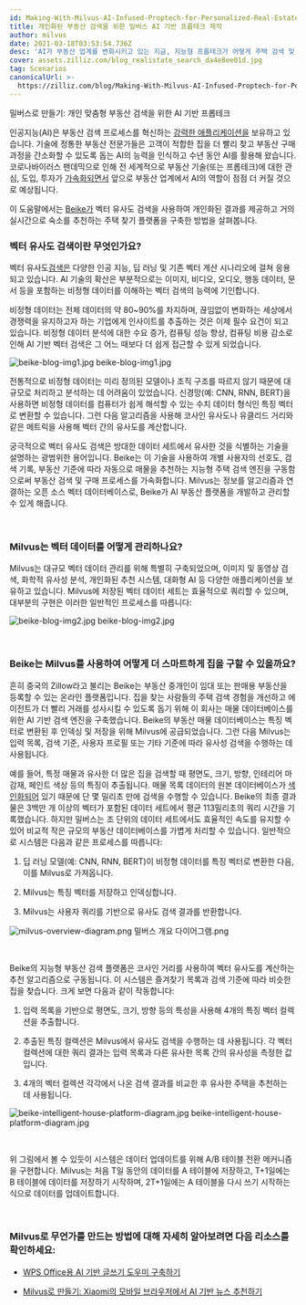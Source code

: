 ```yaml
---
id: Making-With-Milvus-AI-Infused-Proptech-for-Personalized-Real-Estate-Search.md
title: 개인화된 부동산 검색을 위한 밀버스 AI 기반 프롭테크 제작
author: milvus
date: 2021-03-18T03:53:54.736Z
desc: 'AI가 부동산 업계를 변화시키고 있는 지금, 지능형 프롭테크가 어떻게 주택 검색 및 구매 프로세스를 가속화하는지 알아보세요.'
cover: assets.zilliz.com/blog_realistate_search_da4e8ee01d.jpg
tag: Scenarios
canonicalUrl: >-
  https://zilliz.com/blog/Making-With-Milvus-AI-Infused-Proptech-for-Personalized-Real-Estate-Search
---
```

<custom-h1>밀버스로 만들기: 개인 맞춤형 부동산 검색을 위한 AI 기반 프롭테크</custom-h1><p>인공지능(AI)은 부동산 검색 프로세스를 혁신하는 <a href="https://medium.com/unstructured-data-service/the-easiest-way-to-search-among-1-billion-image-vectors-d6faf72e361f#d62b">강력한 애플리케이션을</a> 보유하고 있습니다. 기술에 정통한 부동산 전문가들은 고객이 적합한 집을 더 빨리 찾고 부동산 구매 과정을 간소화할 수 있도록 돕는 AI의 능력을 인식하고 수년 동안 AI를 활용해 왔습니다. 코로나바이러스 팬데믹으로 인해 전 세계적으로 부동산 기술(또는 프롭테크)에 대한 관심, 도입, 투자가 <a href="https://www.pwc.com/ca/en/industries/real-estate/emerging-trends-in-real-estate-2021/shifting-landscape-proptech.html">가속화되면서</a> 앞으로 부동산 업계에서 AI의 역할이 점점 더 커질 것으로 예상됩니다.</p>
<p>이 도움말에서는 <a href="https://bj.ke.com/">Beike가</a> 벡터 유사도 검색을 사용하여 개인화된 결과를 제공하고 거의 실시간으로 숙소를 추천하는 주택 찾기 플랫폼을 구축한 방법을 살펴봅니다.</p>
<h3 id="What-is-vector-similarity-search" class="common-anchor-header">벡터 유사도 검색이란 무엇인가요?</h3><p>벡터 유사도<a href="https://medium.com/unstructured-data-service/vector-similarity-search-hides-in-plain-view-654f8152f8ab">검색은</a> 다양한 인공 지능, 딥 러닝 및 기존 벡터 계산 시나리오에 걸쳐 응용되고 있습니다. AI 기술의 확산은 부분적으로는 이미지, 비디오, 오디오, 행동 데이터, 문서 등을 포함하는 비정형 데이터를 이해하는 벡터 검색의 능력에 기인합니다.</p>
<p>비정형 데이터는 전체 데이터의 약 80~90%를 차지하며, 끊임없이 변화하는 세상에서 경쟁력을 유지하고자 하는 기업에게 인사이트를 추출하는 것은 이제 필수 요건이 되고 있습니다. 비정형 데이터 분석에 대한 수요 증가, 컴퓨팅 성능 향상, 컴퓨팅 비용 감소로 인해 AI 기반 벡터 검색은 그 어느 때보다 더 쉽게 접근할 수 있게 되었습니다.</p>
<p>
  
   <span class="img-wrapper"> <img translate="no" src="https://assets.zilliz.com/beike_blog_img1_2dc95cac08.jpg" alt="beike-blog-img1.jpg" class="doc-image" id="beike-blog-img1.jpg" />
   </span> <span class="img-wrapper"> <span>beike-blog-img1.jpg</span> </span></p>
<p>전통적으로 비정형 데이터는 미리 정의된 모델이나 조직 구조를 따르지 않기 때문에 대규모로 처리하고 분석하는 데 어려움이 있었습니다. 신경망(예: CNN, RNN, BERT)을 사용하면 비정형 데이터를 컴퓨터가 쉽게 해석할 수 있는 수치 데이터 형식인 특징 벡터로 변환할 수 있습니다. 그런 다음 알고리즘을 사용해 코사인 유사도나 유클리드 거리와 같은 메트릭을 사용해 벡터 간의 유사도를 계산합니다.</p>
<p>궁극적으로 벡터 유사도 검색은 방대한 데이터 세트에서 유사한 것을 식별하는 기술을 설명하는 광범위한 용어입니다. Beike는 이 기술을 사용하여 개별 사용자의 선호도, 검색 기록, 부동산 기준에 따라 자동으로 매물을 추천하는 지능형 주택 검색 엔진을 구동함으로써 부동산 검색 및 구매 프로세스를 가속화합니다. Milvus는 정보를 알고리즘과 연결하는 오픈 소스 벡터 데이터베이스로, Beike가 AI 부동산 플랫폼을 개발하고 관리할 수 있게 해줍니다.</p>
<p><br/></p>
<h3 id="How-does-Milvus-manage-vector-data" class="common-anchor-header">Milvus는 벡터 데이터를 어떻게 관리하나요?</h3><p>Milvus는 대규모 벡터 데이터 관리를 위해 특별히 구축되었으며, 이미지 및 동영상 검색, 화학적 유사성 분석, 개인화된 추천 시스템, 대화형 AI 등 다양한 애플리케이션을 보유하고 있습니다. Milvus에 저장된 벡터 데이터 세트는 효율적으로 쿼리할 수 있으며, 대부분의 구현은 이러한 일반적인 프로세스를 따릅니다:</p>
<p>
  
   <span class="img-wrapper"> <img translate="no" src="https://assets.zilliz.com/beike_blog_img2_d5abb58f95.jpg" alt="beike-blog-img2.jpg" class="doc-image" id="beike-blog-img2.jpg" />
   </span> <span class="img-wrapper"> <span>beike-blog-img2.jpg</span> </span></p>
<p><br/></p>
<h3 id="How-does-Beike-use-Milvus-to-make-house-hunting-smarter" class="common-anchor-header">Beike는 Milvus를 사용하여 어떻게 더 스마트하게 집을 구할 수 있을까요?</h3><p>흔히 중국의 Zillow라고 불리는 Beike는 부동산 중개인이 임대 또는 판매용 부동산을 등록할 수 있는 온라인 플랫폼입니다. 집을 찾는 사람들의 주택 검색 경험을 개선하고 에이전트가 더 빨리 거래를 성사시킬 수 있도록 돕기 위해 이 회사는 매물 데이터베이스를 위한 AI 기반 검색 엔진을 구축했습니다. Beike의 부동산 매물 데이터베이스는 특징 벡터로 변환된 후 인덱싱 및 저장을 위해 Milvus에 공급되었습니다. 그런 다음 Milvus는 입력 목록, 검색 기준, 사용자 프로필 또는 기타 기준에 따라 유사성 검색을 수행하는 데 사용됩니다.</p>
<p>예를 들어, 특정 매물과 유사한 더 많은 집을 검색할 때 평면도, 크기, 방향, 인테리어 마감재, 페인트 색상 등의 특징이 추출됩니다. 매물 목록 데이터의 원본 데이터베이스가 <a href="https://medium.com/unstructured-data-service/how-to-choose-an-index-in-milvus-4f3d15259212">색인화되어</a> 있기 때문에 단 몇 밀리초 만에 검색을 수행할 수 있습니다. Beike의 최종 결과물은 3백만 개 이상의 벡터가 포함된 데이터 세트에서 평균 113밀리초의 쿼리 시간을 기록했습니다. 하지만 밀버스는 조 단위의 데이터 세트에서도 효율적인 속도를 유지할 수 있어 비교적 작은 규모의 부동산 데이터베이스를 가볍게 처리할 수 있습니다. 일반적으로 시스템은 다음과 같은 프로세스를 따릅니다:</p>
<ol>
<li><p>딥 러닝 모델(예: CNN, RNN, BERT)이 비정형 데이터를 특징 벡터로 변환한 다음, 이를 Milvus로 가져옵니다.</p></li>
<li><p>Milvus는 특징 벡터를 저장하고 인덱싱합니다.</p></li>
<li><p>Milvus는 사용자 쿼리를 기반으로 유사도 검색 결과를 반환합니다.</p></li>
</ol>
<p>
  
   <span class="img-wrapper"> <img translate="no" src="https://assets.zilliz.com/milvus_overview_diagram_d17cda0e47.png" alt="milvus-overview-diagram.png" class="doc-image" id="milvus-overview-diagram.png" />
   </span> <span class="img-wrapper"> <span>밀버스 개요 다이어그램.png</span> </span></p>
<p><br/></p>
<p>Beike의 지능형 부동산 검색 플랫폼은 코사인 거리를 사용하여 벡터 유사도를 계산하는 추천 알고리즘으로 구동됩니다. 이 시스템은 즐겨찾기 목록과 검색 기준에 따라 비슷한 집을 찾습니다. 크게 보면 다음과 같이 작동합니다:</p>
<ol>
<li><p>입력 목록을 기반으로 평면도, 크기, 방향 등의 특성을 사용해 4개의 특징 벡터 컬렉션을 추출합니다.</p></li>
<li><p>추출된 특징 컬렉션은 Milvus에서 유사도 검색을 수행하는 데 사용됩니다. 각 벡터 컬렉션에 대한 쿼리 결과는 입력 목록과 다른 유사한 목록 간의 유사성을 측정한 값입니다.</p></li>
<li><p>4개의 벡터 컬렉션 각각에서 나온 검색 결과를 비교한 후 유사한 주택을 추천하는 데 사용됩니다.</p></li>
</ol>
<p>
  
   <span class="img-wrapper"> <img translate="no" src="https://assets.zilliz.com/beike_intelligent_house_platform_diagram_6e278da118.jpg" alt="beike-intelligent-house-platform-diagram.jpg" class="doc-image" id="beike-intelligent-house-platform-diagram.jpg" />
   </span> <span class="img-wrapper"> <span>beike-intelligent-house-platform-diagram.jpg</span> </span></p>
<p><br/></p>
<p>위 그림에서 볼 수 있듯이 시스템은 데이터 업데이트를 위해 A/B 테이블 전환 메커니즘을 구현합니다. Milvus는 처음 T일 동안의 데이터를 A 테이블에 저장하고, T+1일에는 B 테이블에 데이터를 저장하기 시작하며, 2T+1일에는 A 테이블을 다시 쓰기 시작하는 식으로 데이터를 업데이트합니다.</p>
<p><br/></p>
<h3 id="To-learn-more-about-making-things-with-Milvus-check-out-the-following-resources" class="common-anchor-header">Milvus로 무언가를 만드는 방법에 대해 자세히 알아보려면 다음 리소스를 확인하세요:</h3><ul>
<li><p><a href="https://zilliz.com/blog/Building-an-AI-Powered-Writing-Assistant-with-WPS-Office">WPS Office용 AI 기반 글쓰기 도우미 구축하기</a></p></li>
<li><p><a href="https://zilliz.com/blog/Making-with-Milvus-AI-Powered-News-Recommendation-Inside-Xiaomi-Mobile-Browser">Milvus로 만들기: Xiaomi의 모바일 브라우저에서 AI 기반 뉴스 추천하기</a></p></li>
</ul>
